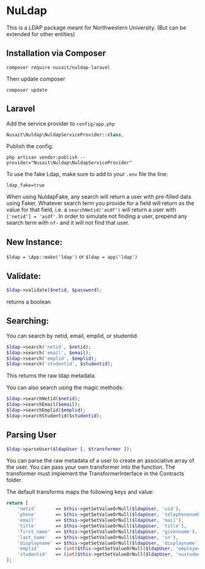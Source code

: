 # NuLdap
This is a LDAP package meant for Northwestern University. (But can be extended for other entities)

## Installation via Composer
```
composer require nusait/nuldap-laravel
```

Then update composer
```
composer update
```

## Laravel
Add the service provider to `config/app.php`
```php
Nusait\Nuldap\NuldapServiceProvider::class,
```

Publish the config:
```
php artisan vendor:publish --provider="Nusait\Nuldap\NuldapServiceProvider" 
```

To use the fake Ldap, make sure to add to your `.env` file the line:
```
ldap_fake=true
```

When using NuldapFake, any search will return a user with pre-filled data using Faker. Whatever search term you provide for a field will return as the value for that field, i.e. a `searchNetid('asdf')` will return a user with `['netid'] = 'asdf'`. In order to simulate not finding a user, prepend any search term with `nf-` and it will not find that user.

## New Instance:
`$ldap = \App::make('ldap')` or `$ldap = app('ldap')`

## Validate:
```php
$ldap->validate($netid, $password);
```
returns a boolean

## Searching:

You can search by netid, email, emplid, or studentid.
```php
$ldap->search('netid', $netid);
$ldap->search('email', $email);
$ldap->search('emplid', $emplid);
$ldap->search('studentid', $studentid);
```
This returns the raw ldap metadata.

You can also search using the magic methods:

```php
$ldap->searchNetid($netid);
$ldap->searchEmail($email);
$ldap->searchEmplid($emplid);
$ldap->searchStudentid($studentid);
```

## Parsing User
```php
$ldap->parseUser($ldapUser [, $transformer ]);
```
You can parse the raw metadata of a user to create an associative array of the user. You can pass your own transformer into the function. The transformer must implement the TransformerInterface in the Contracts folder.

The default transforms maps the following keys and value:

```php
return [
    'netid'       => $this->getSetValueOrNull($ldapUser, 'uid'),
    'phone'       => $this->getSetValueOrNull($ldapUser, 'telephonenumber'),
    'email'       => $this->getSetValueOrNull($ldapUser, 'mail'),
    'title'       => $this->getSetValueOrNull($ldapUser, 'title'),
    'first_name'  => $this->getSetValueOrNull($ldapUser, 'givenname'),
    'last_name'   => $this->getSetValueOrNull($ldapUser, 'sn'),
    'displayname' => $this->getSetValueOrNull($ldapUser, 'displayname'),
    'emplid'      => (int)$this->getSetValueOrNull($ldapUser, 'employeenumber'),
    'studentid'   => (int)$this->getSetValueOrNull($ldapUser, 'nustudentnumber')
];
```
